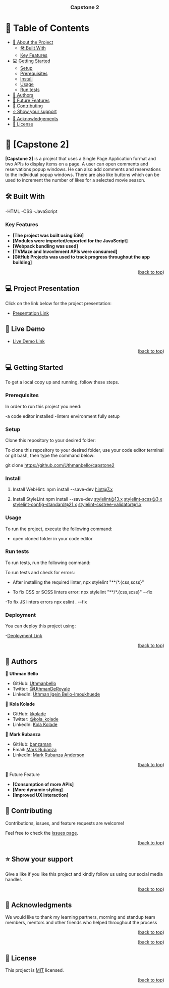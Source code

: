 <a name="readme-top"></a>

<div align="center">

  <br/>

  <h3><b>Capstone 2</b></h3>

</div>

<!-- TABLE OF CONTENTS -->

# 📗 Table of Contents

- [📖 About the Project](#about-project)
  - [🛠 Built With](#built-with)
  - [Key Features](#key-features)
- [💻 Getting Started](#getting-started)
  - [Setup](#setup)
  - [Prerequisites](#prerequisites)
  - [Install](#install)
  - [Usage](#usage)
  - [Run tests](#run-tests)
- [👥 Authors](#authors)
- [🔭 Future Features](#future-features)
- [🤝 Contributing](#contributing)
- [⭐️ Show your support](#support)
- [🙏 Acknowledgements](#acknowledgements)
- [📝 License](#license)

<!-- PROJECT DESCRIPTION -->

# 📖 [Capstone 2] <a name="about-project"></a>

**[Capstone 2]** is a project that uses a Single Page Application format and two APIs to display items on a page. A user can open comments and reservations popup windows. He can also add comments and reservations to the individual popup windows. There are also like buttons which can be used to increment the number of likes for a selected movie season.

## 🛠 Built With <a name="built-with"></a>
-HTML
-CSS
-JavaScript

### Key Features <a name="key-features"></a>

- **[The project was built using ES6]**
- **[Modules were imported/exported for the JavaScript]**
- **[Webpack bundling was used]**
- **[TVMaze and Invovlement APIs were consumed]**
- **[GitHub Projects was used to track progress throughout the app building]**

<p align="right">(<a href="#readme-top">back to top</a>)</p>

## 💻 Project Presentation <a name="getting-started"></a>

Click on the link below for the project presentation:

- [Presentation Link](https://drive.google.com/file/d/1EzH2a3eMOoDAoMNG2LJM0yU8dbKfCCcN/view?usp=sharing)

## 🚀 Live Demo <a name="live-demo"></a>

- [Live Demo Link](https://uthmanbello.github.io/capstone2/dist)

<p align="right">(<a href="#readme-top">back to top</a>)</p>

## 💻 Getting Started <a name="getting-started"></a>

To get a local copy up and running, follow these steps.

### Prerequisites

In order to run this project you need:

-a code editor installed
-linters environment fully setup
### Setup

Clone this repository to your desired folder:

To clone this repository to your desired folder, use your code editor terminal or git bash, then type the command below:

git clone https://github.com/Uthmanbello/capstone2

### Install

1. Install WebHint:
npm install --save-dev hint@7.x

2. Install StyleLint
npm install --save-dev stylelint@13.x stylelint-scss@3.x stylelint-config-standard@21.x stylelint-csstree-validator@1.x

### Usage

To run the project, execute the following command:

- open cloned folder in your code editor

### Run tests

To run tests, run the following command:

To run tests and check for errors:
- After installing the required linter,
npx stylelint "**/*.{css,scss}"

- To fix CSS or SCSS linters error:
npx stylelint "**/*.{css,scss}" --fix

-To fix JS linters errors
npx eslint . --fix

### Deployment

You can deploy this project using:

-[Deployment Link](https://uthmanbello.github.io/capstone2/dist)

<p align="right">(<a href="#readme-top">back to top</a>)</p>

## 👥 Authors <a name="authors"></a>

👤 **Uthman Bello**

- GitHub: [Uthmanbello](https://github.com/Uthmanbello)
- Twitter: [@UthmanDeRoyale](https://twitter.com/UthmanDeRoyale)
- LinkedIn: [Uthman Igein Bello-Imoukhuede](linkedin.com/in/uthman-igein-bello-imoukhuede)

👤 **Kola Kolade**

- GitHub: [kkolade](https://github.com/kkolade)
- Twitter: [@kola_kolade](https://twitter.com/kola_kolade)
- LinkedIn: [Kola Kolade](https://linkedin.com/in/kolakolade/)

👤 **Mark Rubanza**

- GitHub: [banzaman](https://github.com/banzaman)
- Email: [Mark Rubanza](markrubanza10@gmail.com)
- LinkedIn: [Mark Rubanza Anderson](https://www.linkedin.com/in/mark-rubanza-anderson-4399a2211/)

<p align="right">(<a href="#readme-top">back to top</a>)</p>

🔭 Future Feature
- **[Consumption of more APIs]**
- **[More dynamic styling]**
- **[Improved UX interaction]**

## 🤝 Contributing <a name="contributing"></a>

Contributions, issues, and feature requests are welcome!

Feel free to check the [issues page](../../issues/).

<p align="right">(<a href="#readme-top">back to top</a>)</p>

<!-- SUPPORT -->

## ⭐️ Show your support <a name="support"></a>

Give a like if you like this project and kindly follow us using our social media handles

<p align="right">(<a href="#readme-top">back to top</a>)</p>

## 🙏 Acknowledgments <a name="acknowledgements"></a>

We would like to thank my learning partners, morning and standup team members, mentors and other friends who helped throughout the process

<p align="right">(<a href="#readme-top">back to top</a>)</p>


<p align="right">(<a href="#readme-top">back to top</a>)</p>

<!-- LICENSE -->

## 📝 License <a name="license"></a>

This project is [MIT](./LICENSE) licensed.

<p align="right">(<a href="#readme-top">back to top</a>)</p>

